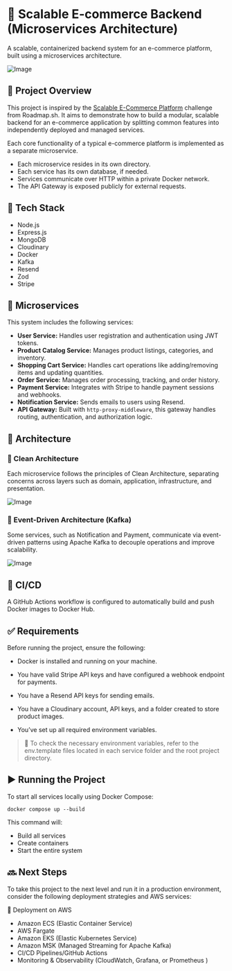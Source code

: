 # 🛒 Scalable E-commerce Backend (Microservices Architecture)
A scalable, containerized backend system for an e-commerce platform, built using a microservices architecture.

![Image](https://github.com/user-attachments/assets/b84ad495-8e13-4a37-880e-feddc00c836d)

## 🧠 Project Overview
This project is inspired by the [Scalable E-Commerce Platform](https://roadmap.sh/projects/scalable-ecommerce-platform) challenge from Roadmap.sh.
It aims to demonstrate how to build a modular, scalable backend for an e-commerce application by splitting common features into independently deployed and managed services.

Each core functionality of a typical e-commerce platform is implemented as a separate microservice.

- Each microservice resides in its own directory.
- Each service has its own database, if needed.
- Services communicate over HTTP within a private Docker network.
- The API Gateway is exposed publicly for external requests.

## 🧱 Tech Stack
- Node.js
- Express.js
- MongoDB
- Cloudinary
- Docker
- Kafka
- Resend
- Zod
- Stripe 

## 🔧 Microservices
This system includes the following services:

- **User Service:**	Handles user registration and authentication using JWT tokens.
- **Product Catalog Service:**	Manages product listings, categories, and inventory.
- **Shopping Cart Service:**	Handles cart operations like adding/removing items and updating quantities.
- **Order Service:**	Manages order processing, tracking, and order history.
- **Payment Service:**	Integrates with Stripe to handle payment sessions and webhooks.
- **Notification Service:**	Sends emails to users using Resend.
- **API Gateway:**	Built with `http-proxy-middleware`, this gateway handles routing, authentication, and authorization logic.

## 🧼 Architecture
### 🔹 Clean Architecture
Each microservice follows the principles of Clean Architecture, separating concerns across layers such as domain, application, infrastructure, and presentation.

![Image](https://github.com/user-attachments/assets/c0d7b7df-573b-46ea-9be6-3c7f746c06e1)

### 🔹 Event-Driven Architecture (Kafka)
Some services, such as Notification and Payment, communicate via event-driven patterns using Apache Kafka to decouple operations and improve scalability.

![Image](https://github.com/user-attachments/assets/8e1d3992-00cf-473f-ab8c-8bbb4c72eec6)

## 🚀 CI/CD
A GitHub Actions workflow is configured to automatically build and push Docker images to Docker Hub.

## ✅ Requirements
Before running the project, ensure the following:

- Docker is installed and running on your machine.

- You have valid Stripe API keys and have configured a webhook endpoint for payments.

- You have a Resend API keys for sending emails.

- You have a Cloudinary account, API keys, and a folder created to store product images.

- You’ve set up all required environment variables.

> 📝 To check the necessary environment variables, refer to the env.template files located in each service folder and the root project directory.

## ▶️ Running the Project
To start all services locally using Docker Compose:

```
docker compose up --build
```

This command will:
- Build all services
- Create containers
- Start the entire system

## 🔜 Next Steps
To take this project to the next level and run it in a production environment, consider the following deployment strategies and AWS services:

🚀 Deployment on AWS
- Amazon ECS (Elastic Container Service)
- AWS Fargate
- Amazon EKS (Elastic Kubernetes Service)
- Amazon MSK (Managed Streaming for Apache Kafka)
- CI/CD Pipelines/GitHub Actions
- Monitoring & Observability (CloudWatch, Grafana, or Prometheus )
